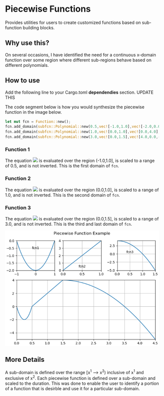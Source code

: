 # Piecewise Functions

Provides utilities for users to create customized functions based on
sub-function building blocks.

## Why use this?

On several occasions, I have identified the need for a continuous
x-domain function over some region where different sub-regions behave
based on different polynomials.

## How to use

Add the following line to your Cargo.toml __dependendies__ section.
UPDATE THIS

The code segment below is how you would synthesize the piecewise
function in the image below.

```rust
let mut fcn = Function::new();
fcn.add_domain(subfcn::Polynomial::new(0.5,vec![-1.0,1.0],vec![-2.0,0.0,2.0],false));
fcn.add_domain(subfcn::Polynomial::new(1.0,vec![0.0,1.0],vec![0.0,4.0],false));
fcn.add_domain(subfcn::Polynomial::new(3.0,vec![0.0,1.5],vec![4.0,0.0,-4.0],false));
```

### Function 1

The equation
<img src="https://render.githubusercontent.com/render/math?math=-2x^0+0x^1+2x^2=y">
is evaluated over the region (-1.0,1.0], is scaled to a range of 0.5,
and is not inverted. This is the first domain of ```fcn```.

### Function 2

The equation
<img src="https://render.githubusercontent.com/render/math?math=0x^0+4x^1=y">
is evaluated over the region (0.0,1.0], is scaled to a range of 1.0,
and is not inverted. This is the second domain of ```fcn```.

### Function 3

The equation
<img src="https://render.githubusercontent.com/render/math?math=4x^0+0x^1-4x^2=y">
is evaluated over the region (0.0,1.5], is scaled to a range of 3.0,
and is not inverted. This is the third and last domain of ```fcn```.

![Piecewise Example](doc/example.png)

## More Details

A sub-domain is defined over the range [x<sup>1</sup> --> x<sup>2</sup>)
inclusive of x<sup>1</sup> and exclusive of x<sup>2</sup>. Each
piecewise function is defined over a sub-domain and scaled to the
duration. This was done to enable the user to identify a portion of a
function that is desirble and use it for a particular sub-domain.


